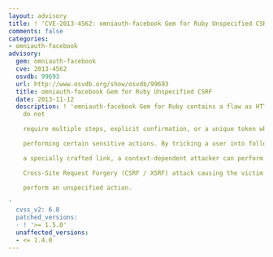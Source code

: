```yaml
---
layout: advisory
title: ! 'CVE-2013-4562: omniauth-facebook Gem for Ruby Unspecified CSRF'
comments: false
categories:
- omniauth-facebook
advisory:
  gem: omniauth-facebook
  cve: 2013-4562
  osvdb: 99693
  url: http://www.osvdb.org/show/osvdb/99693
  title: omniauth-facebook Gem for Ruby Unspecified CSRF
  date: 2013-11-12
  description: ! 'omniauth-facebook Gem for Ruby contains a flaw as HTTP requests
    do not

    require multiple steps, explicit confirmation, or a unique token when

    performing certain sensitive actions. By tricking a user into following

    a specially crafted link, a context-dependent attacker can perform a

    Cross-Site Request Forgery (CSRF / XSRF) attack causing the victim to

    perform an unspecified action.

'
  cvss_v2: 6.8
  patched_versions:
  - ! '>= 1.5.0'
  unaffected_versions:
  - <= 1.4.0
---
```

